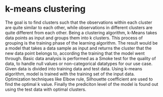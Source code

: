 # k-means clustering

The goal is to find clusters such that the observations within each cluster are quite similar to each other, while observations in different clusters are quite different from each other.
Being a clustering algorithm, k-Means takes data points as input and groups them into k clusters. This process of grouping is the training phase of the learning algorithm.
The result would be a model that takes a data sample as input and returns the cluster that the new data point belongs to, according the training that the model went through.
Basic data analysis is performed as a Smoke test for the quality of data, to handle null values or non-categorical datatypes for our use case.
Given data is divided into training data and test data.
Using k-means algorithm, model is trained with the training set of the input data.
Optimization techniques like Elbow rule, Silhouette coefficient are used to find the optimal k value.
Finally the prediciton level of the model is found out using the test data with optimal clusters.
